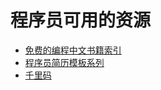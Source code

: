# 程序员可用的资源
- [免费的编程中文书籍索引](https://github.com/justjavac/free-programming-books-zh_CN)
- [程序员简历模板系列](https://github.com/geekcompany/ResumeSample)
- [千里码](http://www.qlcoder.com/explore)
